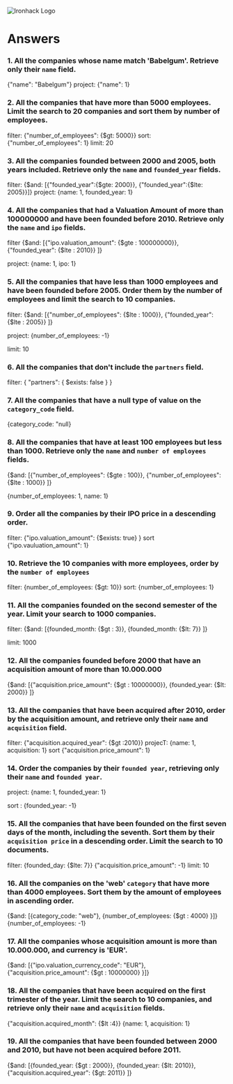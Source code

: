 ![Ironhack Logo](https://i.imgur.com/1QgrNNw.png)

# Answers

### 1. All the companies whose name match 'Babelgum'. Retrieve only their `name` field.

{"name": "Babelgum"}
project: {"name": 1}

### 2. All the companies that have more than 5000 employees. Limit the search to 20 companies and sort them by **number of employees**.

filter: {"number_of_employees": {\$gt: 5000}}
sort: {"number_of_employees": 1}
limit: 20

### 3. All the companies founded between 2000 and 2005, both years included. Retrieve only the `name` and `founded_year` fields.

filter: {$and: [{"founded_year":{$gte: 2000}}, {"founded_year":{\$lte: 2005}}]}
project: {name: 1, founded_year: 1}

### 4. All the companies that had a Valuation Amount of more than 100000000 and have been founded before 2010. Retrieve only the `name` and `ipo` fields.

filter {$and: [{"ipo.valuation_amount": {$gte : 100000000}}, {"founded_year": {\$lte : 2010}} ]}

project: {name: 1, ipo: 1}

### 5. All the companies that have less than 1000 employees and have been founded before 2005. Order them by the number of employees and limit the search to 10 companies.

filter: {$and: [{"number_of_employees": {$lte : 1000}}, {"founded_year": {\$lte : 2005}} ]}

project: {number_of_employees: -1}

limit: 10

### 6. All the companies that don't include the `partners` field.

filter: { "partners": { \$exists: false } }

### 7. All the companies that have a null type of value on the `category_code` field.

{category_code: "null}

### 8. All the companies that have at least 100 employees but less than 1000. Retrieve only the `name` and `number of employees` fields.

{$and: [{"number_of_employees": {$gte : 100}}, {"number_of_employees": {\$lte : 1000}} ]}

{number_of_employees: 1, name: 1}

### 9. Order all the companies by their IPO price in a descending order.

filter: {"ipo.valuation_amount": {\$exists: true} }
sort {"ipo.vauluation_amount": 1}

### 10. Retrieve the 10 companies with more employees, order by the `number of employees`

filter: {number_of_employees: {\$gt: 10}}
sort: {number_of_employees: 1}

### 11. All the companies founded on the second semester of the year. Limit your search to 1000 companies.

filter: {$and: [{founded_month: {$gt : 3}}, {founded_month: {\$lt: 7}} ]}

limit: 1000

<!-- Your Code Goes Here -->

### 12. All the companies founded before 2000 that have an acquisition amount of more than 10.000.000

{$and: [{"acquisition.price_amount": {$gt : 10000000}}, {founded_year: {\$lt: 2000}} ]}

### 13. All the companies that have been acquired after 2010, order by the acquisition amount, and retrieve only their `name` and `acquisition` field.

filter: {"acquisition.acquired_year": {\$gt :2010}}
projecT: {name: 1, acquisition: 1}
sort {"acquisition.price_amount": 1}

### 14. Order the companies by their `founded year`, retrieving only their `name` and `founded year`.

project: {name: 1, founded_year: 1}

sort : {founded_year: -1}

### 15. All the companies that have been founded on the first seven days of the month, including the seventh. Sort them by their `acquisition price` in a descending order. Limit the search to 10 documents.

filter: {founded_day: {\$lte: 7}}
{"acquisition.price_amount": -1}
limit: 10

### 16. All the companies on the 'web' `category` that have more than 4000 employees. Sort them by the amount of employees in ascending order.

{$and: [{category_code: "web"}, {number_of_employees: {$gt : 4000} }]}
{number_of_employees: -1}

### 17. All the companies whose acquisition amount is more than 10.000.000, and currency is 'EUR'.

{$and: [{"ipo.valuation_currency_code": "EUR"}, {"acquisition.price_amount": {$gt : 10000000} }]}

### 18. All the companies that have been acquired on the first trimester of the year. Limit the search to 10 companies, and retrieve only their `name` and `acquisition` fields.

{"acquisition.acquired_month": {\$lt :4}}
{name: 1, acquisition: 1}

### 19. All the companies that have been founded between 2000 and 2010, but have not been acquired before 2011.

{$and: [{founded_year: {$gt : 2000}}, {founded_year: {$lt: 2010}}, {"acquisition.acquired_year": {$gt: 2011}} ]}
